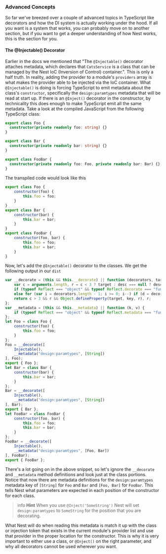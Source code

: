 ### Advanced Concepts

So far we've breezed over a couple of advanced topics in TypeScript like
decorators and how the DI system is actually working under the hood.
If all you want is a system that works, you can probably move on to another
section, but if you want to get a deeper understanding of how Nest works, this
is the section for you.

#### The @Injectable() Decorator

Earlier in the docs we mentioned that "The `@Injectable()` decorator attaches
metadata, which declares that `CatsService` is a class that can be managed by
the Nest IoC (Inversion of Control) container.". This is only a half truth. In
reality, adding the provider to a module's `providers` array is what makes the
provider able to be injected via the IoC container. What `@Injectable()` is
doing is forcing TypeScript to emit metadata about the class's `constructor`,
specifically the `design:paramtypes` metadata that will be read at start up. If
there is an `@Inject()` decorator in the constructor, by technicality this does
enough to make TypeScript emit all the same metadata. Take a look at the
compiled JavaScript from the following TypeScript class:

```typescript
export class Foo {
  constructor(private readonly foo: string) {}
}

export class Bar {
  constructor(private readonly bar: string) {}
}

export class FooBar {
  constructor(private readonly foo: Foo, private readonly bar: Bar) {}
}
```

The transpiled code would look like this

```javascript
export class Foo {
    constructor(foo) {
        this.foo = foo;
    }
}
export class Bar {
    constructor(bar) {
        this.bar = bar;
    }
}
export class FooBar {
    constructor(foo, bar) {
        this.foo = foo;
        this.bar = bar;
    }
}
```

Now, let's add the `@Injectable()` decorator to the classes. We get the
following output in our `dist`

```javascript
var __decorate = (this && this.__decorate) || function (decorators, target, key, desc) {
    var c = arguments.length, r = c < 3 ? target : desc === null ? desc = Object.getOwnPropertyDescriptor(target, key) : desc, d;
    if (typeof Reflect === "object" && typeof Reflect.decorate === "function") r = Reflect.decorate(decorators, target, key, desc);
    else for (var i = decorators.length - 1; i >= 0; i--) if (d = decorators[i]) r = (c < 3 ? d(r) : c > 3 ? d(target, key, r) : d(target, key)) || r;
    return c > 3 && r && Object.defineProperty(target, key, r), r;
};
var __metadata = (this && this.__metadata) || function (k, v) {
    if (typeof Reflect === "object" && typeof Reflect.metadata === "function") return Reflect.metadata(k, v);
};
let Foo = class Foo {
    constructor(foo) {
        this.foo = foo;
    }
};
Foo = __decorate([
    Injectable(),
    __metadata("design:paramtypes", [String])
], Foo);
export { Foo };
let Bar = class Bar {
    constructor(bar) {
        this.bar = bar;
    }
};
Bar = __decorate([
    Injectable(),
    __metadata("design:paramtypes", [String])
], Bar);
export { Bar };
let FooBar = class FooBar {
    constructor(foo, bar) {
        this.foo = foo;
        this.bar = bar;
    }
};
FooBar = __decorate([
    Injectable(),
    __metadata("design:paramtypes", [Foo, Bar])
], FooBar);
export { FooBar };
```

There's a lot going on in the above snippet, so let's ignore the `__decorate`
and `__metadata` method definitions and look just at the class portions.
Notice that now there are metadata definitions for the `design:paramtypes`
metadata key of `[String]` for `Foo` and `Bar` and `[Foo, Bar]` for `FooBar`.
This tells Nest what parameters are expected in each position of the
constructor for each class.

> info **Hint** When you use `@Inject('SomeString')` Nest will set
`design:paramtypes` to `SomeString` for the position that you are decorating.

What Nest will do when reading this metadata is match it up with the class or
injection token that exists in the current module's provider list and use that
provider in the proper location for the constructor. This is why it is very
important to either use a class, or `@Inject()` on the right parameter, and
why all decorators cannot be used wherever you want.
